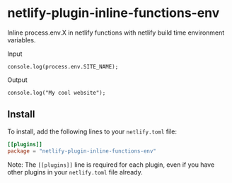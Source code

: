 # netlify-plugin-inline-functions-env

Inline process.env.X in netlify functions with netlify build time environment variables.

Input

```
console.log(process.env.SITE_NAME);
```

Output

```
console.log("My cool website");
```

## Install

To install, add the following lines to your `netlify.toml` file:

```toml
[[plugins]]
package = "netlify-plugin-inline-functions-env"
```

Note: The `[[plugins]]` line is required for each plugin, even if you have other plugins in your `netlify.toml` file already.
